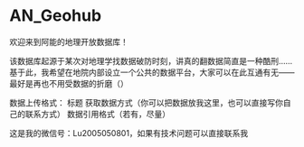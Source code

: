 # AN_Geohub
欢迎来到阿能的地理开放数据库！

该数据库起源于某次对地理学找数据破防时刻，讲真的翻数据简直是一种酷刑……基于此，我希望在地院内部设立一个公共的数据平台，大家可以在此互通有无——最好是再也不用受数据的折磨（）

数据上传格式：
标题
获取数据方式（你可以把数据放我这里，也可以直接写你自己的联系方式）
数据引用格式（若有，尽量）

这是我的微信号：Lu2005050801，如果有技术问题可以直接联系我
